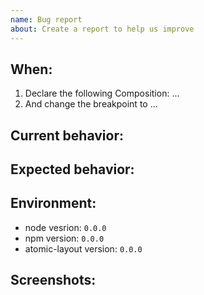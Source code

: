 ```yaml
---
name: Bug report
about: Create a report to help us improve
---
```


## When:

<!-- Describe the steps to reproduce the issue -->

1. Declare the following Composition: ...
2. And change the breakpoint to ...

## Current behavior:

<!-- Describe what happens currently -->

## Expected behavior:

<!-- What would you expect to happen? -->

## Environment:

- node vesrion: `0.0.0`
- npm version: `0.0.0`
- atomic-layout version: `0.0.0`

## Screenshots:

<!-- If the issue is visually evident, please attach a screenshot -->
